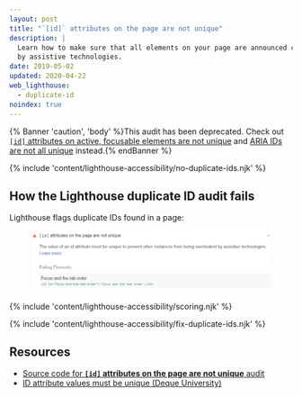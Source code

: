 ```yaml
---
layout: post
title: "`[id]` attributes on the page are not unique"
description: |
  Learn how to make sure that all elements on your page are announced correctly
  by assistive technologies.
date: 2019-05-02
updated: 2020-04-22
web_lighthouse:
  - duplicate-id
noindex: true
---
```


{% Banner 'caution', 'body' %}This audit has been deprecated. Check out [`[id]` attributes on active, focusable elements are not unique](/duplicate-id-active) and [ARIA IDs are not all unique](/duplicate-id-aria) instead.{% endBanner %}

{% include 'content/lighthouse-accessibility/no-duplicate-ids.njk' %}

## How the Lighthouse duplicate ID audit fails

Lighthouse flags duplicate IDs found in a page:

<figure class="w-figure">
  <img class="w-screenshot" src="duplicate-id.png" alt="Lighthouse audit showing ID attributes on the page are not unique">
</figure>

{% include 'content/lighthouse-accessibility/scoring.njk' %}

{% include 'content/lighthouse-accessibility/fix-duplicate-ids.njk' %}

## Resources

- [Source code for **`[id]` attributes on the page are not unique** audit](https://github.com/GoogleChrome/lighthouse/blob/4e11bd297010a3957a6f76a8e25abddc7ed5a716/lighthouse-core/audits/accessibility/duplicate-id.js)
- [ID attribute values must be unique (Deque University)](https://dequeuniversity.com/rules/axe/3.3/duplicate-id)
